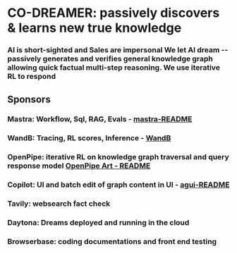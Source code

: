 # CO-DREAMER: passively discovers & learns new true knowledge

### AI is short-sighted and Sales are impersonal We let AI dream -- passively generates and verifies general knowledge graph allowing quick factual multi-step reasoning. We use iterative RL to respond

## Sponsors

### Mastra: Workflow, Sql, RAG, Evals - [mastra-README](./mastra/README.md)

### WandB: Tracing, RL scores, Inference - [WandB](./WANDB_WEAVE.md)

### OpenPipe: iterative RL on knowledge graph traversal and query response model [OpenPipe Art - README](./ART_RL.md)

### Copilot: UI and batch edit of graph content in UI - [agui-README](./COPILOTKIT.md)

### Tavily: websearch fact check

### Daytona: Dreams deployed and running in the cloud

### Browserbase: coding documentations and front end testing

##
